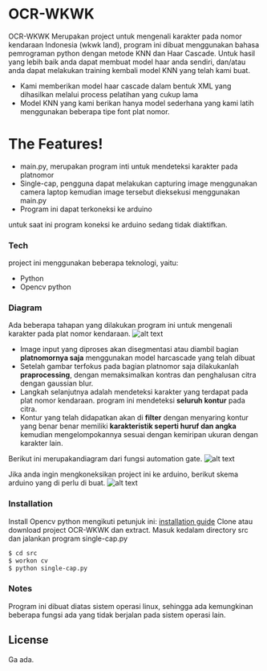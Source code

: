 # OCR-WKWK



OCR-WKWK Merupakan project untuk mengenali karakter pada nomor kendaraan Indonesia (wkwk land), program ini dibuat menggunakan bahasa pemrograman python dengan metode KNN dan Haar Cascade. Untuk hasil yang lebih baik anda dapat membuat model haar anda sendiri, dan/atau anda dapat melakukan training kembali model KNN yang telah kami buat. 

  - Kami memberikan model haar cascade dalam bentuk XML yang dihasilkan melalui process pelatihan yang cukup lama
  - Model KNN yang kami berikan hanya model sederhana yang kami latih menggunakan beberapa tipe font plat nomor. 

# The Features!
  - main.py, merupakan program inti untuk mendeteksi karakter pada platnomor
  - Single-cap, pengguna dapat melakukan capturing image menggunakan camera laptop kemudian image tersebut dieksekusi menggunakan main.py
  - Program ini dapat terkoneksi ke arduino 


untuk saat ini program koneksi ke arduino sedang tidak diaktifkan.



### Tech

project ini menggunakan beberapa teknologi, yaitu:

* Python 
* Opencv python 

### Diagram

Ada beberapa tahapan yang dilakukan program ini untuk mengenali karakter pada plat nomor kendaraan.
![alt text](http://i1250.photobucket.com/albums/hh532/qwense/Alur%20OCR_zpsxhx7su2w.jpg)

* Image input yang diproses akan disegmentasi atau diambil bagian **platnomornya saja** menggunakan model harcascade yang telah dibuat
* Setelah gambar terfokus pada bagian platnomor saja dilakukanlah **praprocessing**, dengan memaksimalkan kontras dan penghalusan citra dengan gaussian blur.
* Langkah selanjutnya adalah mendeteksi karakter yang terdapat pada plat nomor kendaraan. program ini mendeteksi **seluruh kontur** pada citra.
* Kontur yang telah didapatkan akan di **filter** dengan menyaring kontur yang benar benar memiliki **karakteristik seperti huruf dan angka** kemudian mengelompokannya sesuai dengan kemiripan ukuran dengan karakter lain.

Berikut ini merupakandiagram dari fungsi automation gate.
![alt text](http://i1250.photobucket.com/albums/hh532/qwense/Alur%20Gate%20Automization_zpslzhzepyo.jpg)

Jika anda ingin mengkoneksikan project ini ke arduino, berikut skema arduino yang di perlu di buat.
![alt text](http://i1250.photobucket.com/albums/hh532/qwense/Skema%20arduino_zpsj9wrke9m.png)
### Installation


Install Opencv python mengikuti petunjuk ini:
[installation guide](https://www.pyimagesearch.com/2015/06/22/install-opencv-3-0-and-python-2-7-on-ubuntu/)
Clone atau download project OCR-WKWK dan extract.
Masuk kedalam directory src dan jalankan program single-cap.py
```sh
$ cd src
$ workon cv
$ python single-cap.py
```

### Notes
Program ini dibuat diatas sistem operasi linux, sehingga ada kemungkinan beberapa fungsi ada yang tidak berjalan pada sistem operasi lain. 

License
----

Ga ada.


